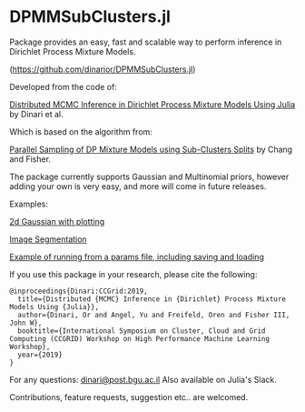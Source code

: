 # DPMMSubClusters.jl

Package provides an easy, fast and scalable way to perform inference in Dirichlet Process Mixture Models.

(https://github.com/dinarior/DPMMSubClusters.jl)

Developed from the code of:

[ Distributed MCMC Inference in Dirichlet Process Mixture Models Using Julia](https://www.cs.bgu.ac.il/~dinari/papers/dpmm_hpml2019.pdf) by Dinari et al.

Which is based on the algorithm from:

[Parallel Sampling of DP Mixture Models using Sub-Clusters Splits](http://people.csail.mit.edu/jchang7/pubs/publications/chang13_NIPS.pdf) by Chang and Fisher.

The package currently supports Gaussian and Multinomial priors, however adding your own is very easy, and more will come in future releases.

Examples:

[2d Gaussian with plotting](https://nbviewer.jupyter.org/github/dinarior/DPMMSubClusters.jl/blob/master/examples/2d_gaussian/gaussian_2d.ipynb)

[Image Segmentation](https://nbviewer.jupyter.org/github/dinarior/DPMMSubClusters.jl/blob/master/examples/image_seg/dpgmm-superpixels.ipynb)

[Example of running from a params file, including saving and loading](https://nbviewer.jupyter.org/github/dinarior/DPMMSubClusters.jl/blob/master/examples/save_load_model/save_load_example.ipynb)

If you use this package in your research, please cite the following:

```
@inproceedings{Dinari:CCGrid:2019,
  title={Distributed {MCMC} Inference in {Dirichlet} Process Mixture Models Using {Julia}},
  author={Dinari, Or and Angel, Yu and Freifeld, Oren and Fisher III, John W},
  booktitle={International Symposium on Cluster, Cloud and Grid Computing (CCGRID) Workshop on High Performance Machine Learning Workshop},
  year={2019}
}
```

For any questions: dinari@post.bgu.ac.il
Also available on Julia's Slack.

Contributions, feature requests, suggestion etc.. are welcomed.
